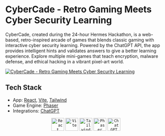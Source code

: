 # CyberCade - Retro Gaming Meets Cyber Security Learning

CyberCade, created during the 24-hour Hermes Hackathon, is a web-based, retro-inspired arcade of games that blends classic gaming with interactive cyber security learning.
Powered by the ChatGPT API, the app provides intelligent hints and validates answers to give a better learning experience.
Explore multiple mini-games that teach encryption, malware defense, and ethical hacking in a vibrant pixel-art world.

[![CyberCade - Retro Gaming Meets Cyber Security Learning](https://img.youtube.com/vi/9xY4aaT_0gs/maxresdefault.jpg)](https://youtu.be/9xY4aaT_0gs "CyberCade - Retro Gaming Meets Cyber Security Learning")

## Tech Stack

- App: [React](https://react.dev), [Vite](https://vitejs.dev), [Tailwind](https://tailwindcss.com)
- Game Engine: [Phaser](https://phaser.io)
- Integrations: [ChatGPT](https://openai.com/index/chatgpt/)

<div align="center">
	<code><img width="40" src="https://user-images.githubusercontent.com/25181517/183897015-94a058a6-b86e-4e42-a37f-bf92061753e5.png" alt="React" title="React"/></code>
	<code><img width="40" src="https://github-production-user-asset-6210df.s3.amazonaws.com/62091613/261395532-b40892ef-efb8-4b0e-a6b5-d1cfc2f3fc35.png" alt="Vite" title="Vite"/></code>
	<code><img width="40" src="https://user-images.githubusercontent.com/25181517/202896760-337261ed-ee92-4979-84c4-d4b829c7355d.png" alt="Tailwind CSS" title="Tailwind CSS"/></code>
  <code><img width="40" src="https://cdn.phaser.io/images/logo/logo-download-vector.png" alt="Phaser" title="Phaser"/></code>
  <code><img width="40" src="https://static.vecteezy.com/system/resources/previews/022/841/114/non_2x/chatgpt-logo-transparent-background-free-png.png" alt="ChatGPT" title="ChatGPT"/></code>
</div>
